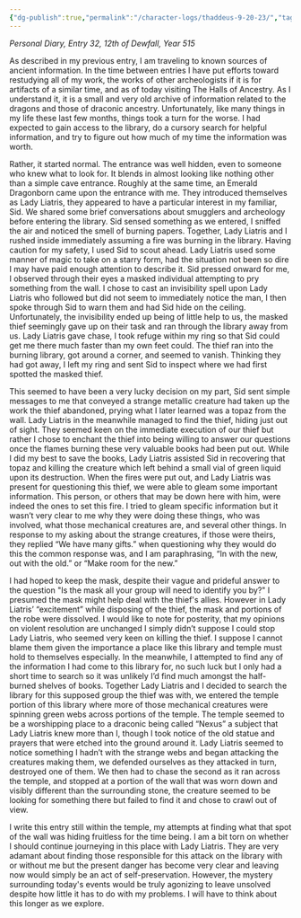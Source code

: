 ```yaml
---
{"dg-publish":true,"permalink":"/character-logs/thaddeus-9-20-23/","tags":["Plot","Campaign"]}
---
```


*Personal Diary, Entry 32, 12th of Dewfall, Year 515*

As described in my previous entry, I am traveling to known sources of ancient information. In the time between entries I have put efforts toward restudying all of my work, the works of other archeologists if it is for artifacts of a similar time, and as of today visiting The Halls of Ancestry. As I understand it, it is a small and very old archive of information related to the dragons and those of draconic ancestry. Unfortunately, like many things in my life these last few months, things took a turn for the worse. I had expected to gain access to the library, do a cursory search for helpful information, and try to figure out how much of my time the information was worth. 

Rather, it started normal. The entrance was well hidden, even to someone who knew what to look for. It blends in almost looking like nothing other than a simple cave entrance. Roughly at the same time, an Emerald Dragonborn came upon the entrance with me. They introduced themselves as Lady Liatris, they appeared to have a particular interest in my familiar, Sid. We shared some brief conversations about smugglers and archeology before entering the library. Sid sensed something as we entered, I sniffed the air and noticed the smell of burning papers. Together, Lady Liatris and I rushed inside immediately assuming a fire was burning in the library. Having caution for my safety, I used Sid to scout ahead. Lady Liatris used some manner of magic to take on a starry form, had the situation not been so dire I may have paid enough attention to describe it. 
Sid pressed onward for me, I observed through their eyes a masked individual attempting to pry something from the wall. I chose to cast an invisibility spell upon  Lady Liatris who followed but did not seem to immediately notice the man, I then spoke through Sid to warn them and had Sid hide on the ceiling. Unfortunately, the invisibility ended up being of little help to us, the masked thief seemingly gave up on their task and ran through the library away from us. Lady Liatris gave chase, I took refuge within my ring so that Sid could get me there much faster than my own feet could. The thief ran into the burning library, got around a corner, and seemed to vanish. Thinking they had got away, I left my ring and sent Sid to inspect where we had first spotted the masked thief.

This seemed to have been a very lucky decision on my part, Sid sent simple messages to me that conveyed a strange metallic creature had taken up the work the thief abandoned, prying what I later learned was a topaz from the wall. Lady Liatris in the meanwhile managed to find the thief, hiding just out of sight. They seemed keen on the immediate execution of our thief but rather I chose to enchant the thief into being willing to answer our questions once the flames burning these very valuable books had been put out. While I did my best to save the books, Lady Liatris assisted Sid in recovering that topaz and killing the creature which left behind a small vial of green liquid upon its destruction.
When the fires were put out, and Lady Liatris was present for questioning this thief, we were able to gleam some important information. This person, or others that may be down here with him, were indeed the ones to set this fire. I tried to gleam specific information but it wasn’t very clear to me why they were doing these things, who was involved, what those mechanical creatures are, and several other things. In response to my asking about the strange creatures, if those were theirs, they replied “We have many gifts.” when questioning why they would do this the common response was, and I am paraphrasing, “In with the new, out with the old.” or “Make room for the new.”

I had hoped to keep the mask, despite their vague and prideful answer to the question "Is the mask all your group will need to identify you by?" I presumed the mask might help deal with the thief's allies. However in Lady Liatris’ “excitement” while disposing of the thief, the mask and portions of the robe were dissolved. I would like to note for posterity, that my opinions on violent resolution are unchanged I simply didn’t suppose I could stop Lady Liatris, who seemed very keen on killing the thief. I suppose I cannot blame them given the importance a place like this library and temple must hold to themselves especially. In the meanwhile, I attempted to find any of the information I had come to this library for, no such luck but I only had a short time to search so it was unlikely I’d find much amongst the half-burned shelves of books.
Together Lady Liatris and I decided to search the library for this supposed group the thief was with, we entered the temple portion of this library where more of those mechanical creatures were spinning green webs across portions of the temple. The temple seemed to be a worshipping place to a draconic being called “Nexus” a subject that Lady Liatris knew more than I, though I took notice of the old statue and prayers that were etched into the ground around it. Lady Liatris seemed to notice something I hadn’t with the strange webs and began attacking the creatures making them, we defended ourselves as they attacked in turn, destroyed one of them. We then had to chase the second as it ran across the temple, and stopped at a portion of the wall that was worn down and visibly different than the surrounding stone, the creature seemed to be looking for something there but failed to find it and chose to crawl out of view.

I write this entry still within the temple, my attempts at finding what that spot of the wall was hiding fruitless for the time being. I am a bit torn on whether I should continue journeying in this place with Lady Liatris. They are very adamant about finding those responsible for this attack on the library with or without me but the present danger has become very clear and leaving now would simply be an act of self-preservation. However, the mystery surrounding today's events would be truly agonizing to leave unsolved despite how little it has to do with my problems. I will have to think about this longer as we explore.


